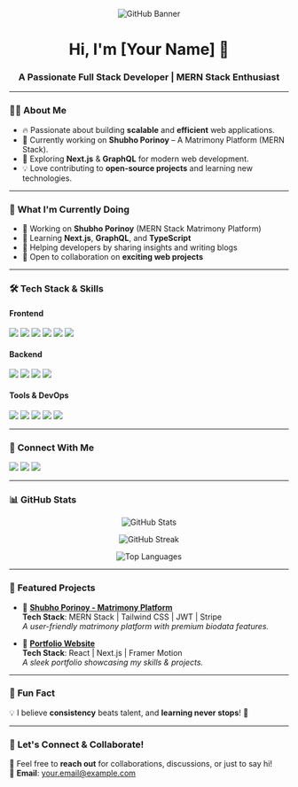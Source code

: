 <!-- Banner Image -->
<p align="center">
  <img src="https://i.ibb.co.com/27rF6Fnb/github-header-image.png" alt="GitHub Banner">
</p>

<h1 align="center">Hi, I'm [Your Name] 👋</h1>
<h3 align="center">A Passionate Full Stack Developer | MERN Stack Enthusiast</h3>

---

### 👨‍💻 **About Me**
- 🔥 Passionate about building **scalable** and **efficient** web applications.
- 🎯 Currently working on **Shubho Porinoy** – A Matrimony Platform (MERN Stack).
- 🚀 Exploring **Next.js** & **GraphQL** for modern web development.
- 💡 Love contributing to **open-source projects** and learning new technologies.

---

### 🚀 **What I'm Currently Doing**
- 💼 Working on **Shubho Porinoy** (MERN Stack Matrimony Platform)
- 🌱 Learning **Next.js**, **GraphQL**, and **TypeScript**
- 💬 Helping developers by sharing insights and writing blogs
- 🔗 Open to collaboration on **exciting web projects**

---

### 🛠 **Tech Stack & Skills**
#### **Frontend**
<p align="left">
  <img src="https://img.shields.io/badge/React-61DAFB?style=for-the-badge&logo=react&logoColor=white" />
  <img src="https://img.shields.io/badge/Next.js-000000?style=for-the-badge&logo=next.js&logoColor=white" />
  <img src="https://img.shields.io/badge/JavaScript-F7DF1E?style=for-the-badge&logo=javascript&logoColor=black" />
  <img src="https://img.shields.io/badge/HTML5-E34F26?style=for-the-badge&logo=html5&logoColor=white" />
  <img src="https://img.shields.io/badge/CSS3-1572B6?style=for-the-badge&logo=css3&logoColor=white" />
  <img src="https://img.shields.io/badge/TailwindCSS-06B6D4?style=for-the-badge&logo=tailwindcss&logoColor=white" />
</p>

#### **Backend**
<p align="left">
  <img src="https://img.shields.io/badge/Node.js-339933?style=for-the-badge&logo=node.js&logoColor=white" />
  <img src="https://img.shields.io/badge/Express.js-000000?style=for-the-badge&logo=express&logoColor=white" />
  <img src="https://img.shields.io/badge/MongoDB-47A248?style=for-the-badge&logo=mongodb&logoColor=white" />
  <img src="https://img.shields.io/badge/Firebase-FFCA28?style=for-the-badge&logo=firebase&logoColor=black" />
</p>

#### **Tools & DevOps**
<p align="left">
  <img src="https://img.shields.io/badge/Git-F05032?style=for-the-badge&logo=git&logoColor=white" />
  <img src="https://img.shields.io/badge/GitHub-181717?style=for-the-badge&logo=github&logoColor=white" />
  <img src="https://img.shields.io/badge/Vercel-000000?style=for-the-badge&logo=vercel&logoColor=white" />
  <img src="https://img.shields.io/badge/Netlify-00C7B7?style=for-the-badge&logo=netlify&logoColor=white" />
  <img src="https://img.shields.io/badge/VS_Code-007ACC?style=for-the-badge&logo=visual%20studio%20code&logoColor=white" />
</p>

---

### 🔗 **Connect With Me**
<p align="left">
  <a href="https://github.com/yourgithub" target="_blank"><img src="https://img.shields.io/badge/GitHub-181717?style=for-the-badge&logo=github&logoColor=white" /></a>
  <a href="https://www.linkedin.com/in/yourlinkedin" target="_blank"><img src="https://img.shields.io/badge/LinkedIn-0077B5?style=for-the-badge&logo=linkedin&logoColor=white" /></a>
  <a href="https://twitter.com/yourtwitter" target="_blank"><img src="https://img.shields.io/badge/Twitter-1DA1F2?style=for-the-badge&logo=twitter&logoColor=white" /></a>
</p>

---

### 📊 **GitHub Stats**
<p align="center">
  <img src="https://github-readme-stats.vercel.app/api?username=yourgithub&show_icons=true&theme=radical" alt="GitHub Stats" />
</p>

<p align="center">
  <img src="https://github-readme-streak-stats.herokuapp.com/?user=yourgithub&theme=radical" alt="GitHub Streak" />
</p>

<p align="center">
  <img src="https://github-readme-stats.vercel.app/api/top-langs/?username=yourgithub&layout=compact&theme=radical" alt="Top Languages" />
</p>

---

### 🌟 **Featured Projects**
- 🚀 **[Shubho Porinoy - Matrimony Platform](https://github.com/yourgithub/shubho-porinoy)**  
  **Tech Stack**: MERN Stack | Tailwind CSS | JWT | Stripe  
  *A user-friendly matrimony platform with premium biodata features.*

- 📌 **[Portfolio Website](https://github.com/yourgithub/portfolio)**  
  **Tech Stack**: React | Next.js | Framer Motion  
  *A sleek portfolio showcasing my skills & projects.*

---

### 🎯 **Fun Fact**
💡 I believe **consistency** beats talent, and **learning never stops**! 🚀  

---

### 📩 **Let's Connect & Collaborate!**
💬 Feel free to **reach out** for collaborations, discussions, or just to say hi!  
📧 **Email**: [your.email@example.com](mailto:your.email@example.com)  
